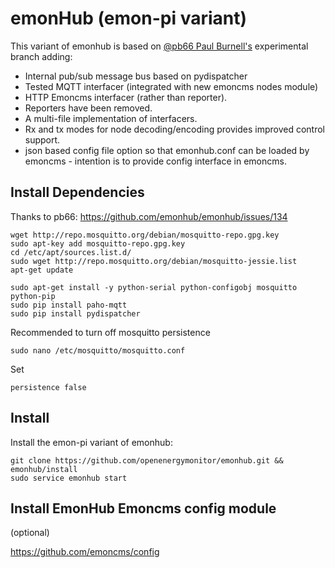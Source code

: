 emonHub (emon-pi variant)
=======
This variant of emonhub is based on [@pb66 Paul Burnell's](https://github.com/pb66) experimental branch adding: 

- Internal pub/sub message bus based on pydispatcher
- Tested MQTT interfacer (integrated with new emoncms nodes module)
- HTTP Emoncms interfacer (rather than reporter). 
- Reporters have been removed. 
- A multi-file implementation of interfacers.
- Rx and tx modes for node decoding/encoding provides improved control support.
- json based config file option so that emonhub.conf can be loaded by emoncms - intention is to provide config interface in emoncms.


## Install Dependencies

Thanks to pb66: https://github.com/emonhub/emonhub/issues/134

    wget http://repo.mosquitto.org/debian/mosquitto-repo.gpg.key
    sudo apt-key add mosquitto-repo.gpg.key
    cd /etc/apt/sources.list.d/
    sudo wget http://repo.mosquitto.org/debian/mosquitto-jessie.list
    apt-get update
    
    sudo apt-get install -y python-serial python-configobj mosquitto python-pip
    sudo pip install paho-mqtt
    sudo pip install pydispatcher
    

Recommended to turn off mosquitto persistence 

    sudo nano /etc/mosquitto/mosquitto.conf

Set 
    
    persistence false

## Install

Install the emon-pi variant of emonhub:

    git clone https://github.com/openenergymonitor/emonhub.git && emonhub/install
    sudo service emonhub start

## Install EmonHub Emoncms config module 

(optional)

https://github.com/emoncms/config

